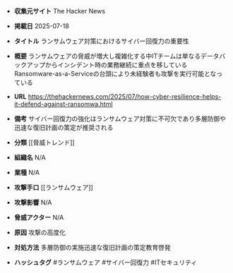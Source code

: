 - **収集元サイト**
The Hacker News

- **掲載日**
2025-07-18

- **タイトル**
ランサムウェア対策におけるサイバー回復力の重要性

- **概要**
ランサムウェアの脅威が増大し複雑化する中ITチームは単なるデータバックアップからインシデント時の業務継続に重点を移しているRansomware-as-a-Serviceの台頭により未経験者も攻撃を実行可能となっている

- **URL**
https://thehackernews.com/2025/07/how-cyber-resilience-helps-it-defend-against-ransomwa.html

- **備考**
サイバー回復力の強化はランサムウェア対策に不可欠であり多層防御や迅速な復旧計画の策定が推奨される

- **分類**
[[脅威トレンド]]

- **組織名**
N/A

- **業種**
N/A

- **攻撃手口**
[[ランサムウェア]]

- **攻撃影響**
N/A

- **脅威アクター**
N/A

- **原因**
攻撃の高度化

- **対処方法**
多層防御の実施迅速な復旧計画の策定教育啓発

- **ハッシュタグ**
#ランサムウェア #サイバー回復力 #ITセキュリティ
